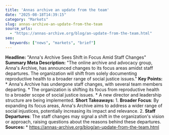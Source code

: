 ```yaml
---
title: 'Annas archive an update from the team'
date: "2025-08-18T14:39:15"
category: "Markets"
slug: annas-archive-an-update-from-the-team
source_urls:
  - "https://annas-archive.org/blog/an-update-from-the-team.html"
seo:
  keywords: ["news", "markets", "brief"]
---
```

**Headline:** "Anna's Archive Sees Shift in Focus Amid Staff Changes"  **Summary Meta Description:** "The online archive and advocacy group, Anna's Archive, has announced changes to its focus areas amidst staff departures. The organization will shift from solely documenting reproductive health to a broader range of social justice issues."  **Key Points:**  * Anna's Archive has undergone staff changes, with several team members departing. * The organization is shifting its focus from reproductive health to a broader scope of social justice issues. * A new director and leadership structure are being implemented.  **Short Takeaways:**  1. **Broader Focus**: By expanding its focus areas, Anna's Archive aims to address a wider range of social injustices, potentially increasing its impact and relevance. 2. **Staff Departures**: The staff changes may signal a shift in the organization's vision or approach, raising questions about the reasons behind these departures.  **Sources:** * https://annas-archive.org/blog/an-update-from-the-team.html 
